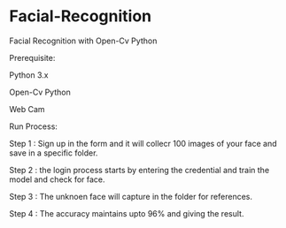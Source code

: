 # Facial-Recognition
Facial Recognition with Open-Cv Python

Prerequisite:

Python 3.x

Open-Cv Python 

Web Cam


Run Process:

Step 1 : Sign up in the form and it will collecr 100 images of your face and save in a specific folder.

Step 2 : the login process starts by entering the credential and train the model and check for face.

Step 3 : The unknoen face will capture in the folder for references.

Step 4 : The accuracy maintains upto 96% and giving the result.
